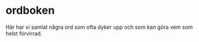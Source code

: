 # ordboken
Här har vi samlat några ord som ofta dyker upp och som kan göra vem som helst förvirrad.
